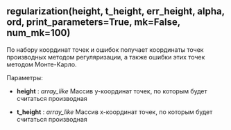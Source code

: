 
## regularization(height, t_height, err_height, alpha, ord, print_parameters=True, mk=False, num_mk=100)


По набору координат точек и ошибок получает координаты точек производных методом регуляризации, а также ошибки этих точек методом Монте-Карло.

Параметры:

+ **height** : *array_like*
Массив y-координат точек, по которым будет считаться производная

+ **t_height** : *array_like*
Массив x-координат точек, по которым будет считаться производная

